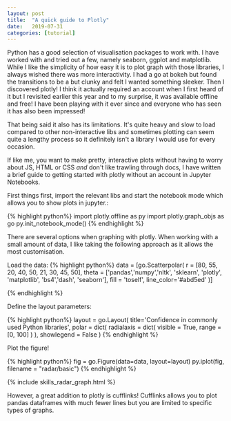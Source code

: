 ```yaml
---
layout: post
title:  "A quick guide to Plotly"
date:   2019-07-31
categories: [tutorial]
---
```

Python has a good selection of visualisation packages to work with. I have worked with and tried out a few, namely seaborn, ggplot and matplotlib.
While I like the simplicity of how easy it is to plot graph with those libraries, I always wished there was more interactivity. I had a go at bokeh but found the transitions to be a but clunky and felt I wanted something sleeker.
Then I discovered plotly! I think it actually required an account when I first heard of it but I revisited earlier this year and to my surprise, it was available offline and free! I have been playing with it ever since and everyone who has seen it has also been impressed!

That being said it also has its limitations. It's quite heavy and slow to load compared to other non-interactive libs and sometimes plotting can seem quite a lengthy process so it definitely isn't a library I would use for every occasion.

If like me, you want to make pretty, interactive plots without having to worry about JS, HTML or CSS *and* don't like trawling through docs, I have written a brief guide to getting started with plotly without an account in Jupyter Notebooks.
<!--more-->


First things first, import the relevant libs and start the notebook mode which allows you to show plots in jupyter.:

{% highlight python%}
import plotly.offline as py
import plotly.graph_objs as go
py.init_notebook_mode()
{% endhighlight %}

There are several options when graphing with plotly. When working with a small amount of data, I like taking the following approach as it allows the most customisation.

Load the data:
{% highlight python%}
data = [go.Scatterpolar(
  r = [80, 55, 20, 40, 50, 21, 30, 45, 50],
  theta = ['pandas','numpy','nltk', 'sklearn', 'plotly', 'matplotlib', 'bs4','dash', 'seaborn'],
  fill = 'toself',
    line_color='#abd5ed'
)]

{% endhighlight %}

Define the layout parameters:

{% highlight python%}
layout = go.Layout(
    title='Confidence in commonly used Python libraries',
  polar = dict(
    radialaxis = dict(
      visible = True,
      range = [0, 100]
    )
  ),
  showlegend = False
)
{% endhighlight %}

Plot the figure!

{% highlight python%}
fig = go.Figure(data=data, layout=layout)
py.iplot(fig, filename = "radar/basic")
{% endhighlight %}

{% include skills_radar_graph.html %}

However, a great addition to plotly is cufflinks! Cufflinks allows you to plot pandas dataframes with much fewer lines but you are limited to specific types of graphs.
